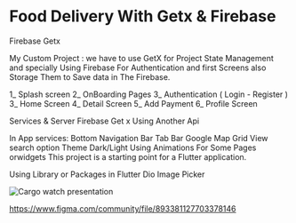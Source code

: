 # Food Delivery With Getx & Firebase

Firebase Getx

My Custom Project : we have to use GetX for Project  State Management
and specially Using Firebase For Authentication and first Screens
also Storage Them to Save data in The Firebase.

 1_ Splash screen
 2_ OnBoarding Pages
 3_ Authentication ( Login - Register )
 3_ Home Screen
 4_ Detail Screen
 5_ Add  Payment
 6_ Profile Screen



Services & Server
Firebase
Get x
Using Another Api



In App services:
Bottom Navigation Bar
Tab Bar
Google Map
Grid View
search option
Theme Dark/Light
Using Animations For Some Pages orwidgets
This project is a starting point for a Flutter application.


Using Library or Packages in Flutter
Dio
Image Picker


![Cargo watch presentation](https://user-images.githubusercontent.com/56475378/158769544-282d432a-411e-4267-a1c7-ab389380edae.jpg)

https://www.figma.com/community/file/893381127703378146
